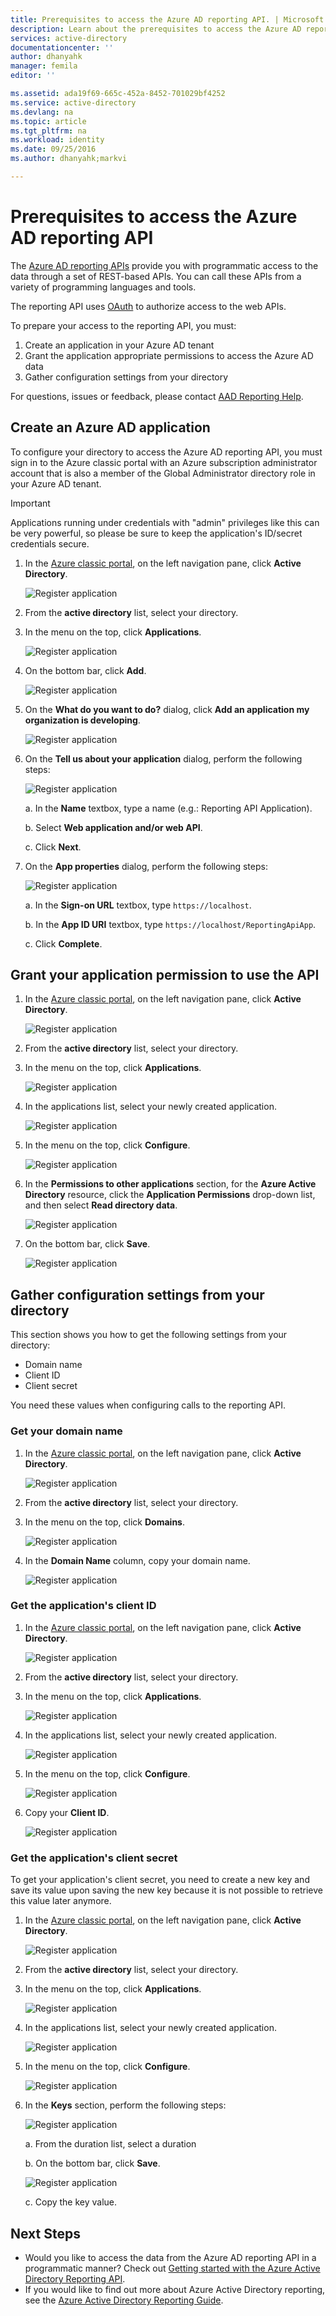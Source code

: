 ```yaml
---
title: Prerequisites to access the Azure AD reporting API. | Microsoft Docs
description: Learn about the prerequisites to access the Azure AD reporting API
services: active-directory
documentationcenter: ''
author: dhanyahk
manager: femila
editor: ''

ms.assetid: ada19f69-665c-452a-8452-701029bf4252
ms.service: active-directory
ms.devlang: na
ms.topic: article
ms.tgt_pltfrm: na
ms.workload: identity
ms.date: 09/25/2016
ms.author: dhanyahk;markvi

---
```

# Prerequisites to access the Azure AD reporting API
The [Azure AD reporting APIs](https://msdn.microsoft.com/library/azure/ad/graph/howto/azure-ad-reports-and-events-preview) provide you with programmatic access to the data through a set of REST-based APIs. You can call these APIs from a variety of programming languages and tools.

The reporting API uses [OAuth](https://msdn.microsoft.com/library/azure/dn645545.aspx) to authorize access to the web APIs. 

To prepare your access to the reporting API, you must:

1. Create an application in your Azure AD tenant 
2. Grant the application appropriate permissions to access the Azure AD data
3. Gather configuration settings from your directory

For questions, issues or feedback, please contact [AAD Reporting Help](mailto:aadreportinghelp@microsoft.com).

## Create an Azure AD application
To configure your directory to access the Azure AD reporting API, you must sign in to the Azure classic portal with an Azure subscription administrator account that is also a member of the Global Administrator directory role in your Azure AD tenant.

> [!IMPORTANT]
> Applications running under credentials with "admin" privileges like this can be very powerful, so please be sure to keep the application's ID/secret credentials secure.
> 
> 

1. In the [Azure classic portal](https://manage.windowsazure.com), on the left navigation pane, click **Active Directory**.
   
    ![Register application](./media/active-directory-reporting-api-prerequisites/01.png) 
2. From the **active directory** list, select your directory.
3. In the menu on the top, click **Applications**.
   
    ![Register application](./media/active-directory-reporting-api-prerequisites/02.png) 
4. On the bottom bar, click **Add**.
   
    ![Register application](./media/active-directory-reporting-api-prerequisites/03.png) 
5. On the **What do you want to do?** dialog, click **Add an application my organization is developing**. 
   
    ![Register application](./media/active-directory-reporting-api-prerequisites/04.png) 
6. On the **Tell us about your application** dialog, perform the following steps: 
   
    ![Register application](./media/active-directory-reporting-api-prerequisites/05.png) 
   
    a. In the **Name** textbox, type a name (e.g.: Reporting API Application).
   
    b. Select **Web application and/or web API**.
   
    c. Click **Next**.
7. On the **App properties** dialog, perform the following steps: 
   
    ![Register application](./media/active-directory-reporting-api-prerequisites/06.png) 
   
    a. In the **Sign-on URL** textbox, type `https://localhost`.
   
    b. In the **App ID URI** textbox, type ```https://localhost/ReportingApiApp```.
   
    c. Click **Complete**.

## Grant your application permission to use the API
1. In the [Azure classic portal](https://manage.windowsazure.com/), on the left navigation pane, click **Active Directory**.
   
    ![Register application](./media/active-directory-reporting-api-prerequisites/01.png) 
2. From the **active directory** list, select your directory.
3. In the menu on the top, click **Applications**.
   
    ![Register application](./media/active-directory-reporting-api-prerequisites/02.png)
4. In the applications list, select your newly created application.
   
    ![Register application](./media/active-directory-reporting-api-prerequisites/07.png)
5. In the menu on the top, click **Configure**.
   
    ![Register application](./media/active-directory-reporting-api-prerequisites/08.png)
6. In the **Permissions to other applications** section, for the **Azure Active Directory** resource, click the **Application Permissions** drop-down list, and then select **Read directory data**.
   
    ![Register application](./media/active-directory-reporting-api-prerequisites/09.png)
7. On the bottom bar, click **Save**.
   
    ![Register application](./media/active-directory-reporting-api-prerequisites/10.png)

## Gather configuration settings from your directory
This section shows you how to get the following settings from your directory:

* Domain name
* Client ID
* Client secret

You need these values when configuring calls to the reporting API. 

### Get your domain name
1. In the [Azure classic portal](https://manage.windowsazure.com), on the left navigation pane, click **Active Directory**.
   
    ![Register application](./media/active-directory-reporting-api-prerequisites/01.png) 
2. From the **active directory** list, select your directory.
3. In the menu on the top, click **Domains**.
   
    ![Register application](./media/active-directory-reporting-api-prerequisites/11.png) 
4. In the **Domain Name** column, copy your domain name.
   
    ![Register application](./media/active-directory-reporting-api-prerequisites/12.png) 

### Get the application's client ID
1. In the [Azure classic portal](https://manage.windowsazure.com), on the left navigation pane, click **Active Directory**.
   
    ![Register application](./media/active-directory-reporting-api-prerequisites/01.png) 
2. From the **active directory** list, select your directory.
3. In the menu on the top, click **Applications**.
   
    ![Register application](./media/active-directory-reporting-api-prerequisites/02.png) 
4. In the applications list, select your newly created application.
   
    ![Register application](./media/active-directory-reporting-api-prerequisites/07.png)
5. In the menu on the top, click **Configure**.
   
    ![Register application](./media/active-directory-reporting-api-prerequisites/08.png)
6. Copy your **Client ID**.
   
    ![Register application](./media/active-directory-reporting-api-prerequisites/13.png)

### Get the application's client secret
To get your application's client secret, you need to create a new key and save its value upon saving the new key because it is not possible to retrieve this value later anymore.

1. In the [Azure classic portal](https://manage.windowsazure.com), on the left navigation pane, click **Active Directory**.
   
    ![Register application](./media/active-directory-reporting-api-prerequisites/01.png) 
2. From the **active directory** list, select your directory.
3. In the menu on the top, click **Applications**.
   
    ![Register application](./media/active-directory-reporting-api-prerequisites/02.png) 
4. In the applications list, select your newly created application.
   
    ![Register application](./media/active-directory-reporting-api-prerequisites/07.png)
5. In the menu on the top, click **Configure**.
   
    ![Register application](./media/active-directory-reporting-api-prerequisites/08.png)
6. In the **Keys** section, perform the following steps: 
   
    ![Register application](./media/active-directory-reporting-api-prerequisites/14.png)
   
    a. From the duration list, select a duration
   
    b. On the bottom bar, click **Save**.
   
    ![Register application](./media/active-directory-reporting-api-prerequisites/10.png)
   
    c. Copy the key value.

## Next Steps
* Would you like to access the data from the Azure AD reporting API in a programmatic manner? Check out [Getting started with the Azure Active Directory Reporting API](active-directory-reporting-api-getting-started.md).
* If you would like to find out more about Azure Active Directory reporting, see the [Azure Active Directory Reporting Guide](active-directory-reporting-guide.md).  

